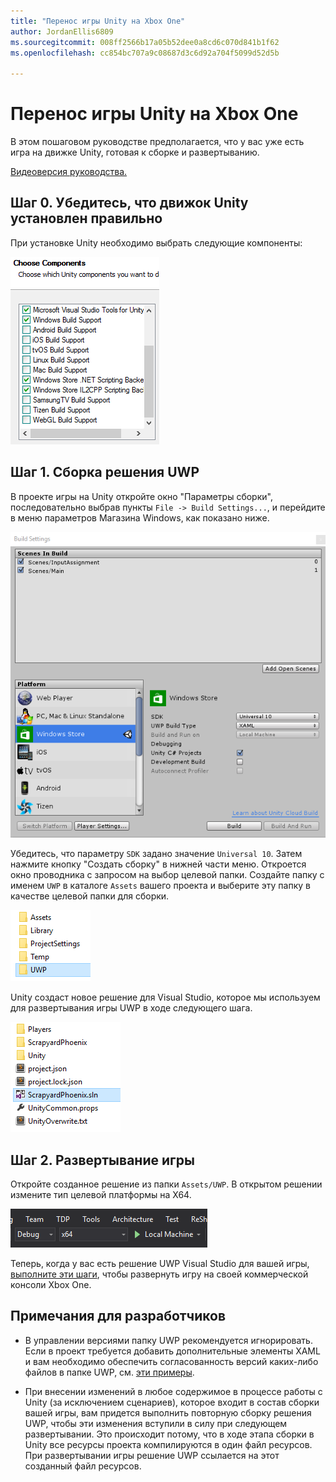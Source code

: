 ```yaml
---
title: "Перенос игры Unity на Xbox One"
author: JordanEllis6809
ms.sourcegitcommit: 008ff2566b17a05b52dee0a8cd6c070d841b1f62
ms.openlocfilehash: cc854bc707a9c08687d3c6d92a704f5099d52d5b

---
```


# Перенос игры Unity на Xbox One

В этом пошаговом руководстве предполагается, что у вас уже есть игра на движке Unity, готовая к сборке и развертыванию.

[Видеоверсия руководства.](https://www.youtube.com/watch?v=f0Ptvw7k-CE)

## Шаг 0. Убедитесь, что движок Unity установлен правильно

При установке Unity необходимо выбрать следующие компоненты:

![Компоненты, устанавливаемые вместе с Unity](images/unity-install-components.png)

## Шаг 1. Сборка решения UWP

В проекте игры на Unity откройте окно "Параметры сборки", последовательно выбрав пункты `File -> Build Settings...`, и перейдите в меню параметров Магазина Windows, как показано ниже.

![Окно "Параметры сборки"](images/build-settings.png)

Убедитесь, что параметру `SDK` задано значение `Universal 10`. Затем нажмите кнопку "Создать сборку" в нижней части меню. Откроется окно проводника с запросом на выбор целевой папки. Создайте папку с именем `UWP` в каталоге `Assets` вашего проекта и выберите эту папку в качестве целевой папки для сборки.

![Целевая папка сборки](images/build-destination.png)

Unity создаст новое решение для Visual Studio, которое мы используем для развертывания игры UWP в ходе следующего шага.

![Решение VS для UWP](images/uwp-vs-solution.png)

## Шаг 2. Развертывание игры

Откройте созданное решение из папки `Assets/UWP`.  В открытом решении измените тип целевой платформы на X64.

![Платформа сборки x64](images/x64-build-platform.png)

Теперь, когда у вас есть решение UWP Visual Studio для вашей игры, [выполните эти шаги](https://msdn.microsoft.com/en-us/windows/uwp/xbox-apps/getting-started), чтобы развернуть игру на своей коммерческой консоли Xbox One.

## Примечания для разработчиков

- В управлении версиями папку UWP рекомендуется игнорировать. Если в проект требуется добавить дополнительные элементы XAML и вам необходимо обеспечить согласованность версий каких-либо файлов в папке UWP, см. [эти примеры](https://bitbucket.org/Unity-Technologies/windowsstoreappssamples/overview).

- При внесении изменений в любое содержимое в процессе работы с Unity (за исключением сценариев), которое входит в состав сборки вашей игры, вам придется выполнить повторную сборку решения UWP, чтобы эти изменения вступили в силу при следующем развертывании. Это происходит потому, что в ходе этапа сборки в Unity все ресурсы проекта компилируются в один файл ресурсов. При развертывании игры решение UWP ссылается на этот созданный файл ресурсов.




<!--HONumber=Jun16_HO4-->


